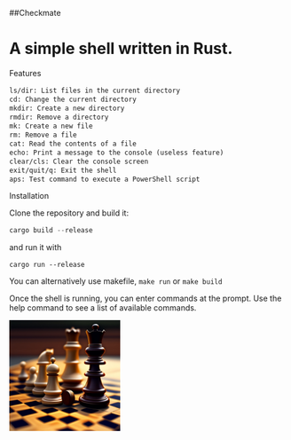 ##Checkmate

# A simple shell written in Rust.
Features

    ls/dir: List files in the current directory
    cd: Change the current directory
    mkdir: Create a new directory
    rmdir: Remove a directory
    mk: Create a new file
    rm: Remove a file
    cat: Read the contents of a file
    echo: Print a message to the console (useless feature)
    clear/cls: Clear the console screen
    exit/quit/q: Exit the shell
    aps: Test command to execute a PowerShell script

Installation

Clone the repository and build it:
```powershell
cargo build --release
```
and run it with
```poweshell
cargo run --release
```
You can alternatively use makefile, `make run` or `make build`

Once the shell is running, you can enter commands at the prompt. Use the help command to see a list of available commands.

<img src="https://raw.githubusercontent.com/Phant80m/Checkmate-Shell/main/icons/square.jpg" width="200" height="200" />
